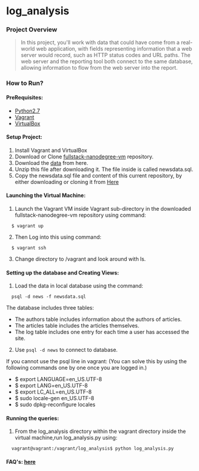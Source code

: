 # log_analysis

### Project Overview
>In this project, you'll work with data that could have come from a real-world web application, with fields representing information that a web server would record, such as HTTP status codes and URL paths. The web server and the reporting tool both connect to the same database, allowing information to flow from the web server into the report.

### How to Run?

#### PreRequisites:
  * [Python2.7](https://www.python.org/)
  * [Vagrant](https://www.vagrantup.com/)
  * [VirtualBox](https://www.virtualbox.org/)

#### Setup Project:
  1. Install Vagrant and VirtualBox
  2. Download or Clone [fullstack-nanodegree-vm](https://github.com/udacity/fullstack-nanodegree-vm) repository.
  3. Download the [data](https://d17h27t6h515a5.cloudfront.net/topher/2016/August/57b5f748_newsdata/newsdata.zip) from here.
  4. Unzip this file after downloading it. The file inside is called newsdata.sql.
  5. Copy the newsdata.sql file and content of this current repository, by either downloading or cloning it from
  [Here](https://github.com/chezze911/log_analysis)
  
#### Launching the Virtual Machine:
  1. Launch the Vagrant VM inside Vagrant sub-directory in the downloaded fullstack-nanodegree-vm repository using command:
  
  ```
    $ vagrant up
  ```
  2. Then Log into this using command:
  
  ```
    $ vagrant ssh
  ```
  3. Change directory to /vagrant and look around with ls.
  
#### Setting up the database and Creating Views:

  1. Load the data in local database using the command:
  
  ```
    psql -d news -f newsdata.sql
  ```
  The database includes three tables:
  * The authors table includes information about the authors of articles.
  * The articles table includes the articles themselves.
  * The log table includes one entry for each time a user has accessed the site.
  
  2. Use `psql -d news` to connect to database.
  
If you cannot use the psql line in vagrant: 
(You can solve this by using the following commands one by one once you are logged in.)
  * $ export LANGUAGE=en_US.UTF-8
  * $ export LANG=en_US.UTF-8
  * $ export LC_ALL=en_US.UTF-8
  * $ sudo locale-gen en_US.UTF-8
  * $ sudo dpkg-reconfigure locales

#### Running the queries:
  1. From the log_analysis directory within the vagrant directory inside the virtual machine,run log_analysis.py using:
  ```
    vagrant@vagrant:/vagrant/log_analysis$ python log_analysis.py
  ```
  
#### FAQ's: [here](https://classroom.udacity.com/nanodegrees/nd004/parts/8d3e23e1-9ab6-47eb-b4f3-d5dc7ef27bf0/modules/bc51d967-cb21-46f4-90ea-caf73439dc59/lessons/262a84d7-86dc-487d-98f9-648aa7ca5a0f/concepts/b2ff9cba-210e-463e-9321-2605f65491a9)


